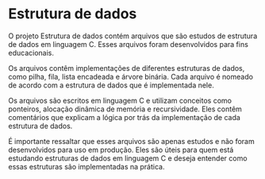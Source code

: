# Estrutura de dados
O projeto Estrutura de dados contém arquivos que são estudos de estrutura de dados em linguagem C. Esses arquivos foram desenvolvidos para fins educacionais.

Os arquivos contêm implementações de diferentes estruturas de dados, como pilha, fila, lista encadeada e árvore binária. Cada arquivo é nomeado de acordo com a estrutura de dados que é implementada nele.

Os arquivos são escritos em linguagem C e utilizam conceitos como ponteiros, alocação dinâmica de memória e recursividade. Eles contêm comentários que explicam a lógica por trás da implementação de cada estrutura de dados.

É importante ressaltar que esses arquivos são apenas estudos e não foram desenvolvidos para uso em produção. Eles são úteis para quem está estudando estruturas de dados em linguagem C e deseja entender como essas estruturas são implementadas na prática.
